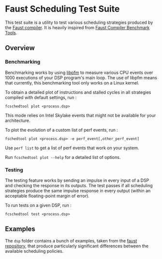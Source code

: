 Faust Scheduling Test Suite
===========================

This test suite is a utility to test various scheduling strategies produced by the [Faust
compiler][1]. It is heavily inspired from [Faust Compiler Benchmark Tools][2].



Overview
--------

### Benchmarking

Benchmarking works by using [libpfm][3] to measure various CPU events over 1000 executions of your
DSP program's main loop. The use of libpfm means that currently, this benchmarking tool only works
on a Linux kernel.


To obtain a detailed plot of instructions and stalled cycles in all strategies compiled with
default settings, run :

```
fcschedtool plot <process.dsp>
```

This mode relies on Intel Skylake events that might not be available for your architecture.


To plot the evolution of a custom list of perf events, run :

```
fschedtool plot <process.dsp> -e perf_event[,other_perf_event]
```

Use `perf list` to get a list of perf events that work on your system.

Run `fcschedtool plot --help` for a detailed list of options.


### Testing

The testing feature works by sending an impulse in every input of a DSP and checking the response in
its outputs. The test passes if all scheduling strategies produce the same impulse response in every
output (within an acceptable floating-point margin of error).

To run tests on a given DSP, run :

```
fcschedtool test <process.dsp>
```


Examples
--------

The `dsp` folder contains a bunch of examples, taken from the [faust repository][4], that produce
particularly significant differences between the available scheduling policies.



[1]: https://github.com/grame-cncm/faust
[2]: https://github.com/orlarey/faustcompilerbenchtool
[3]: https://perfmon2.sourceforge.net/
[4]: https://github.com/grame-cncm/faust/tree/master-dev/examples

<!-- vim: set tw=100 -->
